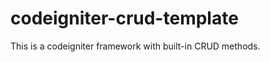 codeigniter-crud-template
=========================

This is a codeigniter framework with built-in CRUD methods.
